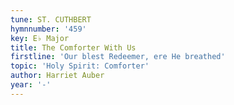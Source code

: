 ```yaml
---
tune: ST. CUTHBERT
hymnnumber: '459'
key: E♭ Major
title: The Comforter With Us
firstline: 'Our blest Redeemer, ere He breathed'
topic: 'Holy Spirit: Comforter'
author: Harriet Auber
year: '-'
---
```

